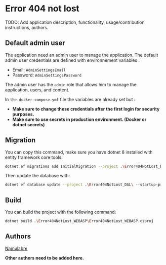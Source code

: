 # Error 404 not lost

TODO: Add application description, functionality, usage/contribution instructions, authors.

## Default admin user

The application need an admin user to manage the application.
The default admin user credentials are defined with environnement variables :
- Email: `AdminSettingsEmail`
- Password: `AdminSettingsPassword`

The admin user has the `admin` role that allows him to manage the application, users, and content.

In `the docker-compose.yml` file the variables are already set but :
- **Make sure to change these credentials after the first login for security purposes.**
- **Make sure to use secrets in production environment. (Docker or dotnet secrets)**

## Migration

You can copy this command, make sure you have dotnet 8 installed with entity framework core tools.
```bash
dotnet ef migrations add InitialMigration --project .\Error404NotLost_DAL\ --startup-project .\Error404NotLost_WEBASP\
```

Then update the database with:
```bash
dotnet ef database update --project .\Error404NotLost_DAL\ --startup-project .\Error404NotLost_WEBASP\
```

## Build
You can build the project with the following command:
```bash
dotnet build .\Error404NotLost_WEBASP\Error404NotLost_WEBASP.csproj
```

## Authors

[Namulabre](https://github.com/Namularbre)

**Other authors need to be added here.**
